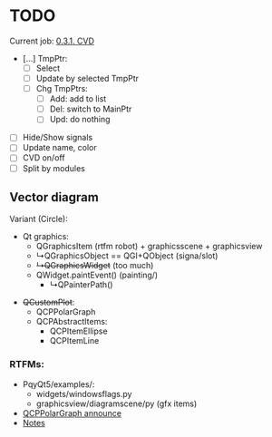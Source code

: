 # TODO

Current job: [0.3.1. CVD](https://github.com/tieugene/iosc.py/issues/190)

- […] TmpPtr:
  + [ ] Select
  + [ ] Update by selected TmpPtr
  + [ ] Chg TmpPtrs:
    * [ ] Add: add to list
    * [ ] Del: switch to MainPtr
    * [ ] Upd: do nothing
- [ ] Hide/Show signals
- [ ] Update name, color
- [ ] CVD on/off
- [ ] Split by modules

## Vector diagram

Variant (Circle):

+ Qt graphics:
  + QGraphicsItem (rtfm robot) + graphicsscene + graphicsview
  + &rdsh;QGraphicsObject == QGI+QObject (signa/slot)
  + ~~&rdsh;QGraphicsWidget~~ (too much)
  + QWidget.paintEvent() (painting/)
    + &rdsh;QPainterPath()
- ~~QCustomPlot~~:
  + QCPPolarGraph
  + QCPAbstractItems:
    * QCPItemEllipse
    * QCPItemLine

### RTFMs:

- PqyQt5/examples/:
  + widgets/windowsflags.py
  + graphicsview/diagramscene/py (gfx items)
- [QCPPolarGraph announce](https://www.qcustomplot.com/index.php/news)
- [Notes](Notes.md)
